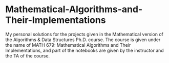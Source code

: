# Mathematical-Algorithms-and-Their-Implementations

My personal solutions for the projects given in the Mathematical version of the Algorithms &amp; Data Structures Ph.D. course. The course is given under the name of MATH 679: Mathematical Algorithms and Their Implementations, and part of the notebooks are given by the instructor and the TA of the course.
